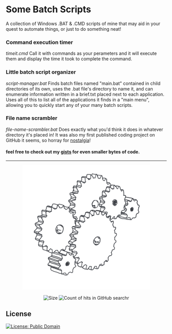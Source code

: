 # Some Batch Scripts
A collection of Windows .BAT &amp; .CMD scripts of mine that may aid in your quest to automate things, or just to do something neat!


### Command execution timer
*timeit.cmd*
Call it with commands as your perameters and it will execute them and display the time it took to complete the command.

### Little batch script organizer
*script-manager.bat*
Finds batch files named "main.bat" contained in child directories of its own, uses the .bat file's directory to name it, and can enumerate information written in a brief.txt placed next to each application. Uses all of this to list all of the applications it finds in a "main menu", allowing you to quickly start any of your many batch scripts.

### File name scrambler
*file-name-scrambler.bat*
Does exactly what you'd think it does in whatever directory it's placed in! It was also my first published coding project on GitHub it seems, so horray for <a href="https://github.com/alexlyee/file-name-scrambler">nostalgia</a>!

#### feel free to check out my <a href="https://gist.github.com/alexlyee">gists</a> for even smaller bytes of code.

<hr />
<p align="center">
   <img src="https://github.com/alexlyee/batch-scripts/raw/master/gears.png" width="400" alt="some gears because that's what it's like">
</p>
<p align="center">
  <a><img src="https://img.shields.io/github/repo-size/alexlyee/batch-scripts?color=9cf&style=for-the-badge" alt="Size"></a>
  <a><img src="https://img.shields.io/github/search/alexlyee/batch-scripts/Batch?label=Search%20count&style=for-the-badge" alt="Count of hits in GitHub searchr"></a>
</p>



## License
[![License: Public Domain](http://i.creativecommons.org/p/zero/1.0/88x31.png)](https://creativecommons.org/publicdomain/zero/1.0/)
